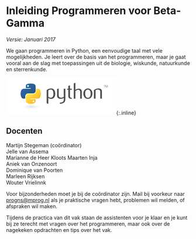 # Inleiding Programmeren voor Beta-Gamma

*Versie: Januari 2017*

We gaan programmeren in Python, een eenvoudige taal met vele mogelijkheden. Je leert over de basis van het programmeren, maar je gaat vooral aan de slag met toepassingen uit de biologie, wiskunde, natuurkunde en sterrenkunde.

![Python](python-logo.png){:.inline}  

## Docenten

Martijn Stegeman (coördinator)  
Jelle van Assema  
Marianne de Heer Kloots
Maarten Inja  
Aniek van Onzenoort  
Dominique van Poorten  
Marleen Rijksen  
Wouter Vrielinnk  

Voor bijzonderheden moet je bij de coördinator zijn. Mail bij voorkeur naar <progns@mprog.nl> als je praktische vragen hebt, problemen wil melden, of afspraken wil maken.

Tijdens de practica van dit vak staan de assistenten voor je klaar en je kunt bij ze terecht met vragen over het programmeren, maar ook over de nagekeken opdrachten en tips over het vak.
